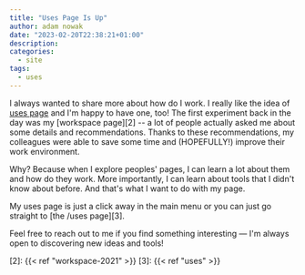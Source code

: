 ```yaml
---
title: "Uses Page Is Up"
author: adam nowak
date: "2023-02-20T22:38:21+01:00"
description:
categories:
  - site
tags:
  - uses
---
```


I always wanted to share more about how do I work. I really like the idea of [uses page][1] and I'm happy to have one, too! The first experiment back in the day was my [workspace page][2] -- a lot of people actually asked me about some details and recommendations. Thanks to these recommendations, my colleagues were able to save some time and (HOPEFULLY!) improve their work environment.

Why? Because when I explore peoples' pages, I can learn a lot about them and how do they work. More importantly, I can learn about tools that I didn't know about before. And that's what I want to do with my page.

My uses page is just a click away in the main menu or you can just go straight to [the /uses page][3].

Feel free to reach out to me if you find something interesting — I'm always open to discovering new ideas and tools!

[1]: https://uses.tech/

[2]: {{< ref "workspace-2021" >}}
[3]: {{< ref "uses" >}}
